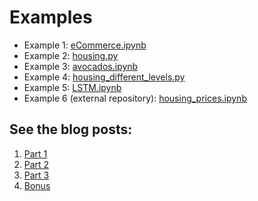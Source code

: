 # Examples

- Example 1: [eCommerce.ipynb](eCommerce.ipynb)
- Example 2: [housing.py](housing.py)
- Example 3: [avocados.ipynb](avocados.ipynb)
- Example 4: [housing_different_levels.py](housing_different_levels.py)
- Example 5: [LSTM.ipynb](LSTM.ipynb)
- Example 6 (external repository): [housing_prices.ipynb](https://github.com/mikekeith52/housing_prices/blob/main/housing_prices.ipynb)

## See the blog posts:
1. [Part 1](https://towardsdatascience.com/introducing-scalecast-a-forecasting-library-pt-1-33b556d9b019)
2. [Part 2](https://towardsdatascience.com/may-the-forecasts-be-with-you-introducing-scalecast-pt-2-692f3f7f0be5)
3. [Part 3](https://towardsdatascience.com/forecast-on-3-levels-introducing-scalecast-pt-3-eb725e0be6c9)
4. [Bonus](https://medium.com/codex/forecasting-home-prices-in-your-zip-code-ab9be2c33d0e)